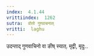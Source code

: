 ```yaml
---
index:  4.1.44
vrittiindex:  1262
sutra:  वोतो गुणवचनात्
vritti:  laghu 
---
```


उदन्ताद् गुणवाचिनो वा ङीष् स्यात्. मृद्वी, मृदुः..

